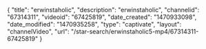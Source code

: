 {
    "title": "erwinstaholic",
    "description": "erwinstaholic",
    "channelid": "67314311",
    "videoid": "67425819",
    "date_created": "1470933098",
    "date_modified": "1470935258",
    "type": "captivate",
    "layout": "channelVideo",
    "url": "\/star-search\/erwinstaholic5-mp4\/67314311-67425819"
}